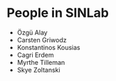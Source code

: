 # People in SINLab

- Özgü Alay
- Carsten Griwodz
- Konstantinos Kousias
- Cagri Erdem
- Myrthe Tilleman
- Skye Zoltanski

